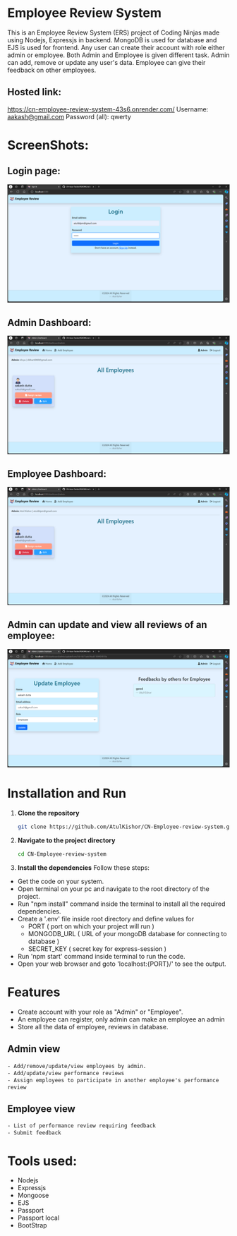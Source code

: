 # Employee Review System
  This is an Employee Review System (ERS) project of Coding Ninjas made using Nodejs, Expressjs in backend. MongoDB is used for database and EJS is used for frontend. Any user can create their account with role either admin or employee. Both Admin and Employee is given different task.
  Admin can add, remove or update any user's data. Employee can give their feedback on other employees.

## Hosted link:

https://cn-employee-review-system-43s6.onrender.com/
Username: aakash@gmail.com
Password (all): qwerty

# ScreenShots:
  ## Login page:
  ![Home Page](./screenshots/home.png)

  ## Admin Dashboard:
  ![Admin Page](./screenshots/admin.png)

  ## Employee Dashboard:
  ![Employee Page](./screenshots/employee.png)

  ## Admin can update and view all reviews of an employee:
  ![Update form Page](./screenshots/update.png)

# Installation and Run 
1. **Clone the repository**
    ```bash
    git clone https://github.com/AtulKishor/CN-Employee-review-system.git
    ```

2. **Navigate to the project directory**
    ```bash
    cd CN-Employee-review-system
    ```

3. **Install the dependencies**
  Follow these steps:
  - Get the code on your system.
  - Open terminal on your pc and navigate to the root directory of the project.
  - Run "npm install" command inside the terminal to install all the required dependencies.
  - Create a '.env' file inside root directory and define values for
      - PORT ( port on which your project will run )
      - MONGODB_URL ( URL of your mongoDB database for connecting to database )
      - SECRET_KEY ( secret key for express-session )
  - Run 'npm start' command inside terminal to run the code.
  - Open your web browser and goto 'localhost:{PORT}/' to see the output.

# Features
  - Create account with your role as "Admin" or "Employee".
  - An employee can register, only admin can make an employee an admin
  - Store all the data of employee, reviews in database.
  ## Admin view
    - Add/remove/update/view employees by admin.
    - Add/update/view performance reviews 
    - Assign employees to participate in another employee's performance review
  ## Employee view
    - List of performance review requiring feedback
    - Submit feedback
  
# Tools used:
  - Nodejs
  - Expressjs
  - Mongoose
  - EJS
  - Passport
  - Passport local
  - BootStrap

